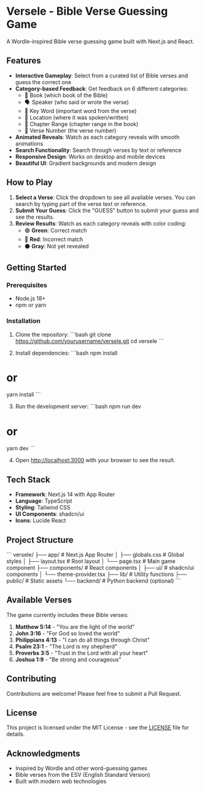 # Versele - Bible Verse Guessing Game

A Wordle-inspired Bible verse guessing game built with Next.js and React.

## Features

- **Interactive Gameplay**: Select from a curated list of Bible verses and guess the correct one
- **Category-based Feedback**: Get feedback on 6 different categories:
  - 📖 Book (which book of the Bible)
  - 🗣️ Speaker (who said or wrote the verse)
  - 🔑 Key Word (important word from the verse)
  - 📍 Location (where it was spoken/written)
  - 📑 Chapter Range (chapter range in the book)
  - 🔢 Verse Number (the verse number)
- **Animated Reveals**: Watch as each category reveals with smooth animations
- **Search Functionality**: Search through verses by text or reference
- **Responsive Design**: Works on desktop and mobile devices
- **Beautiful UI**: Gradient backgrounds and modern design

## How to Play

1. **Select a Verse**: Click the dropdown to see all available verses. You can search by typing part of the verse text or reference.
2. **Submit Your Guess**: Click the "GUESS" button to submit your guess and see the results.
3. **Review Results**: Watch as each category reveals with color coding:
   - 🟢 **Green**: Correct match
   - 🔴 **Red**: Incorrect match
   - ⚫ **Gray**: Not yet revealed

## Getting Started

### Prerequisites

- Node.js 18+ 
- npm or yarn

### Installation

1. Clone the repository:
\`\`\`bash
git clone https://github.com/yourusername/versele.git
cd versele
\`\`\`

2. Install dependencies:
\`\`\`bash
npm install
# or
yarn install
\`\`\`

3. Run the development server:
\`\`\`bash
npm run dev
# or
yarn dev
\`\`\`

4. Open [http://localhost:3000](http://localhost:3000) with your browser to see the result.

## Tech Stack

- **Framework**: Next.js 14 with App Router
- **Language**: TypeScript
- **Styling**: Tailwind CSS
- **UI Components**: shadcn/ui
- **Icons**: Lucide React

## Project Structure

\`\`\`
versele/
├── app/                    # Next.js App Router
│   ├── globals.css        # Global styles
│   ├── layout.tsx         # Root layout
│   └── page.tsx           # Main game component
├── components/            # React components
│   ├── ui/               # shadcn/ui components
│   └── theme-provider.tsx
├── lib/                  # Utility functions
├── public/              # Static assets
└── backend/            # Python backend (optional)
\`\`\`

## Available Verses

The game currently includes these Bible verses:

1. **Matthew 5:14** - "You are the light of the world"
2. **John 3:16** - "For God so loved the world"
3. **Philippians 4:13** - "I can do all things through Christ"
4. **Psalm 23:1** - "The Lord is my shepherd"
5. **Proverbs 3:5** - "Trust in the Lord with all your heart"
6. **Joshua 1:9** - "Be strong and courageous"

## Contributing

Contributions are welcome! Please feel free to submit a Pull Request.

## License

This project is licensed under the MIT License - see the [LICENSE](LICENSE) file for details.

## Acknowledgments

- Inspired by Wordle and other word-guessing games
- Bible verses from the ESV (English Standard Version)
- Built with modern web technologies
